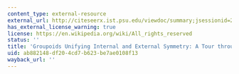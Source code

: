 ```yaml
---
content_type: external-resource
external_url: http://citeseerx.ist.psu.edu/viewdoc/summary;jsessionid=254512399AC565D2C6D35415DD629541?doi=10.1.1.217.4695
has_external_license_warning: true
license: https://en.wikipedia.org/wiki/All_rights_reserved
status: ''
title: 'Groupoids Unifying Internal and External Symmetry: A Tour through Some Examples'
uid: ab882148-df20-4cd7-b623-be7ae0108f13
wayback_url: ''
---
```

